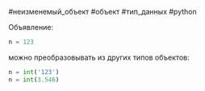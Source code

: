 #неизменемый_объект #объект #тип_данных #python 

Объявление:
```python
n = 123
```
можно преобразовывать из других типов объектов:
```python
n = int('123')
n = int(3.546)
```